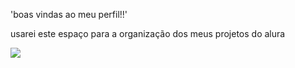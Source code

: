 'boas vindas ao meu perfil!!'

usarei este espaço para a organização dos meus projetos do alura

![](https://tenor.com/pt-BR/view/meme-gif-20954604)



